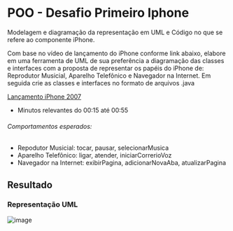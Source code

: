 # POO - Desafio Primeiro Iphone

Modelagem e diagramação da representação em UML e Código no que se refere ao componente iPhone.

Com base no vídeo de lançamento do iPhone conforme link abaixo, elabore em uma ferramenta de UML de sua preferência a diagramação das classes e interfaces com a proposta de representar os papéis do iPhone de: Reprodutor Musicial,  Aparelho Telefônico e Navegador na Internet. Em seguida crie as classes e interfaces no formato de arquivos .java

[Lançamento iPhone 2007](https://www.youtube.com/watch?v=9ou608QQRq8)

- Minutos relevantes do 00:15 até 00:55

###### Comportamentos esperados:
* Repodutor Musicial: tocar, pausar, selecionarMusica
* Aparelho Telefônico: ligar, atender, iniciarCorrerioVoz
* Navegador na Internet: exibirPagina, adicionarNovaAba, atualizarPagina

## Resultado
### Representação UML
![image](https://github.com/Jhonathanfeijo/Desafio-DIO-diagramacao-iphone/assets/86839577/f0114cd4-b59a-47d4-80c3-d5678c0d33f6)


